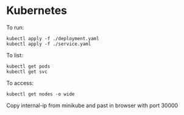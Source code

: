 # Kubernetes

To run:

```
kubectl apply -f ./deployment.yaml
kubectl apply -f ./service.yaml
```

To list:

```
kubectl get pods
kubectl get svc
```

To access:

```
kubectl get nodes -o wide
```

Copy internal-ip from minikube and past in browser with port 30000
